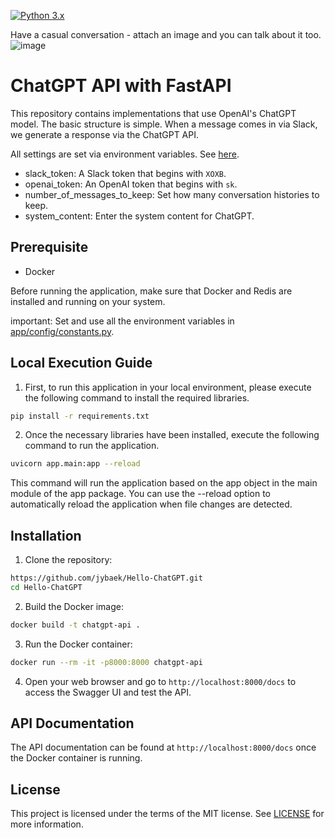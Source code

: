 [![Python 3.x](https://img.shields.io/badge/python-3.10-green.svg)](https://www.python.org/downloads/release/python-360/)

Have a casual conversation - attach an image and you can talk about it too.
![image](https://user-images.githubusercontent.com/10207709/228000003-2fe1789e-7c03-42f1-bc82-f0e5bf5769a3.png)

# ChatGPT API with FastAPI
This repository contains implementations that use OpenAI's ChatGPT model. 
The basic structure is simple. When a message comes in via Slack, we generate a response via the ChatGPT API.

All settings are set via environment variables.
See [here](./app/config/constants.py).
- slack_token: A Slack token that begins with `XOXB`.
- openai_token: An OpenAI token that begins with `sk`.
- number_of_messages_to_keep: Set how many conversation histories to keep.
- system_content: Enter the system content for ChatGPT.

## Prerequisite
- Docker

Before running the application, make sure that Docker and Redis are installed and running on your system.

important: Set and use all the environment variables in [app/config/constants.py](app/config/constants.py).

## Local Execution Guide
1. First, to run this application in your local environment, please execute the following command to install the required libraries.
```bash
pip install -r requirements.txt
```

2. Once the necessary libraries have been installed, execute the following command to run the application.
```bash
uvicorn app.main:app --reload
```
This command will run the application based on the app object in the main module of the app package. 
You can use the --reload option to automatically reload the application when file changes are detected.

## Installation
1. Clone the repository:
```bash
https://github.com/jybaek/Hello-ChatGPT.git
cd Hello-ChatGPT
```

2. Build the Docker image:
```bash
docker build -t chatgpt-api .
```

3. Run the Docker container:
```bash
docker run --rm -it -p8000:8000 chatgpt-api
```

4. Open your web browser and go to `http://localhost:8000/docs` to access the Swagger UI and test the API.

## API Documentation
The API documentation can be found at `http://localhost:8000/docs` once the Docker container is running.

## License
This project is licensed under the terms of the MIT license. See [LICENSE](license) for more information.
